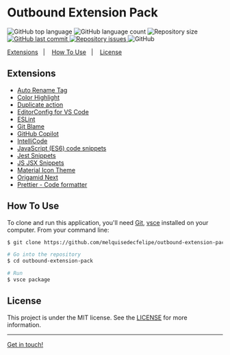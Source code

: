 <h1>
  Outbound Extension Pack
</h1>

<p>
  <img alt="GitHub top language" src="https://img.shields.io/github/languages/top/melquisedecfelipe/outbound-extension-pack.svg">

  <img alt="GitHub language count" src="https://img.shields.io/github/languages/count/melquisedecfelipe/outbound-extension-pack.svg">

  <img alt="Repository size" src="https://img.shields.io/github/repo-size/melquisedecfelipe/outbound-extension-pack.svg">

  <a href="https://github.com/melquisedecfelipe/outbound-extension-pack/commits/master">
    <img alt="GitHub last commit" src="https://img.shields.io/github/last-commit/melquisedecfelipe/outbound-extension-pack.svg">
  </a>

  <a href="https://github.com/melquisedecfelipe/outbound-extension-pack/issues">
    <img alt="Repository issues" src="https://img.shields.io/github/issues/melquisedecfelipe/outbound-extension-pack.svg">
  </a>

  <img alt="GitHub" src="https://img.shields.io/github/license/melquisedecfelipe/outbound-extension-pack.svg">
</p>

<p>
  <a href="#extensions">Extensions</a>&nbsp;&nbsp;&nbsp;|&nbsp;&nbsp;&nbsp;
  <a href="#how-to-use">How To Use</a>&nbsp;&nbsp;&nbsp;|&nbsp;&nbsp;&nbsp;
  <a href="#license">License</a>
</p>

## Extensions

- [Auto Rename Tag](https://marketplace.visualstudio.com/items?itemName=formulahendry.auto-rename-tag)
- [Color Highlight](https://marketplace.visualstudio.com/items?itemName=naumovs.color-highlight)
- [Duplicate action](https://marketplace.visualstudio.com/items?itemName=mrmlnc.vscode-duplicate)
- [EditorConfig for VS Code](https://marketplace.visualstudio.com/items?itemName=editorconfig.editorconfig)
- [ESLint](https://marketplace.visualstudio.com/items?itemName=dbaeumer.vscode-eslint)
- [Git Blame](https://marketplace.visualstudio.com/items?itemName=waderyan.gitblame)
- [GitHub Copilot](https://marketplace.visualstudio.com/items?itemName=GitHub.copilot)
- [IntelliCode](https://marketplace.visualstudio.com/items?itemName=VisualStudioExptTeam.vscodeintellicode)
- [JavaScript (ES6) code snippets](https://marketplace.visualstudio.com/items?itemName=xabikos.JavaScriptSnippets)
- [Jest Snippets](https://marketplace.visualstudio.com/items?itemName=andys8.jest-snippets)
- [JS JSX Snippets](https://marketplace.visualstudio.com/items?itemName=skyran.js-jsx-snippets)
- [Material Icon Theme](https://marketplace.visualstudio.com/items?itemName=PKief.material-icon-theme)
- [Origamid Next](https://marketplace.visualstudio.com/items?itemName=origamid.origamid-next)
- [Prettier - Code formatter](https://marketplace.visualstudio.com/items?itemName=esbenp.prettier-vscode)

## How To Use

To clone and run this application, you'll need [Git](https://git-scm.com), [vsce](https://www.npmjs.com/package/vsce) installed on your computer. From your command line:

```bash
$ git clone https://github.com/melquisedecfelipe/outbound-extension-pack

# Go into the repository
$ cd outbound-extension-pack

# Run
$ vsce package
```

## License

This project is under the MIT license. See the [LICENSE](https://github.com/melquisedecfelipe/outbound-extension-pack/blob/master/LICENSE) for more information.

---

[Get in touch!](https://www.linkedin.com/in/melquisedecfelipe/)
